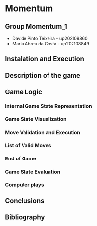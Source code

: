 # Momentum

## Group Momentum_1
- Davide Pinto Teixeira - up202109860
- Maria Abreu da Costa - up202108849


## Instalation and Execution


## Description of the game


## Game Logic


### Internal Game State Representation


### Game State Visualization


### Move Validation and Execution


### List of Valid Moves


### End of Game


### Game State Evaluation


### Computer plays


## Conclusions


## Bibliography